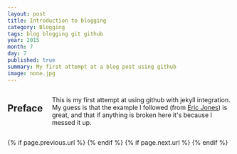 ```yaml
---
layout: post
title: Introduction to blogging
category: Blogging
tags: blog blogging git github
year: 2015
month: 7
day: 7
published: true
summary: My first attempt at a blog post using github
image: none.jpg
---
```


<div class="row">
   <div class="span9 columns">
      <h2>Preface</h2>
      <p>This is my first attempt at using github with jekyll integration. My guess is that the example I followed (from <a href="https://github.com/erjjones/erjjones.github.com/">Eric Jones</a>) is great, and that if anything is broken here it's because I messed it up.</p>
   </div>
</div>

<div class="row">	
	<div class="span9 column">
			<p class="pull-right">{% if page.previous.url %} <a href="{{page.previous.url}}" title="Previous Post: {{page.previous.title}}"><i class="icon-chevron-left"></i></a> 	{% endif %}   {% if page.next.url %} 	<a href="{{page.next.url}}" title="Next Post: {{page.next.title}}"><i class="icon-chevron-right"></i></a> 	{% endif %} </p>  
	</div>
</div>

<!-- todo: insert a disqus area -->

<!-- Twitter -->
<script>!function(d,s,id){var js,fjs=d.getElementsByTagName(s)[0];if(!d.getElementById(id)){js=d.createElement(s);js.id=id;js.src="//platform.twitter.com/widgets.js";fjs.parentNode.insertBefore(js,fjs);}}(document,"script","twitter-wjs");</script>

<!-- Google + -->
<script type="text/javascript">
  (function() {
    var po = document.createElement('script'); po.type = 'text/javascript'; po.async = true;
    po.src = 'https://apis.google.com/js/plusone.js';
    var s = document.getElementsByTagName('script')[0]; s.parentNode.insertBefore(po, s);
  })();
</script>
